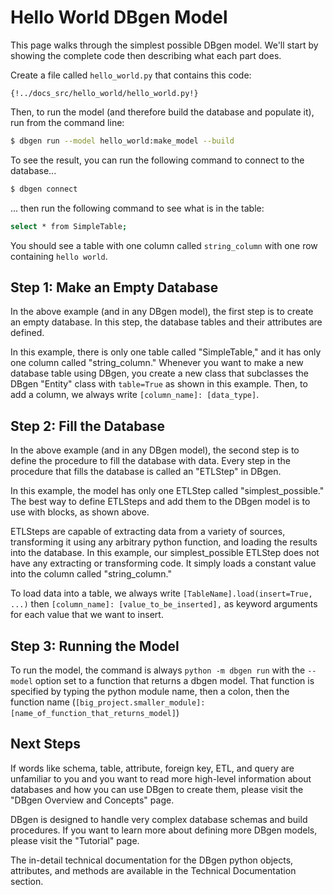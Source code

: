 <!--
   Copyright 2021 Modelyst LLC

   Licensed under the Apache License, Version 2.0 (the "License");
   you may not use this file except in compliance with the License.
   You may obtain a copy of the License at

       http://www.apache.org/licenses/LICENSE-2.0

   Unless required by applicable law or agreed to in writing, software
   distributed under the License is distributed on an "AS IS" BASIS,
   WITHOUT WARRANTIES OR CONDITIONS OF ANY KIND, either express or implied.
   See the License for the specific language governing permissions and
   limitations under the License.
 -->

# Hello World DBgen Model

This page walks through the simplest possible DBgen model. We'll start by showing the complete code then describing what each part does.

Create a file called `hello_world.py` that contains this code:

```python3
{!../docs_src/hello_world/hello_world.py!}
```

Then, to run the model (and therefore build the database and populate it), run from the command line:

```bash
$ dbgen run --model hello_world:make_model --build
```

To see the result, you can run the following command to connect to the database...

```bash
$ dbgen connect
```
... then run the following command to see what is in the table:

```bash
select * from SimpleTable;
```

You should see a table with one column called `string_column` with one row containing `hello world`.


## Step 1: Make an Empty Database

In the above example (and in any DBgen model), the first step is to create an empty database. In this step, the database tables and their attributes are defined.

In this example, there is only one table called "SimpleTable," and it has only one column called "string_column." Whenever you want to make a new database table using DBgen, you create a new class that subclasses the DBgen "Entity" class with `table=True` as shown in this example. Then, to add a column, we always write `[column_name]: [data_type]`.


## Step 2: Fill the Database

In the above example (and in any DBgen model), the second step is to define the procedure to fill the database with data. Every step in the procedure that fills the database is called an "ETLStep" in DBgen.

In this example, the model has only one ETLStep called "simplest_possible." The best way to define ETLSteps and add them to the DBgen model is to use with blocks, as shown above.

ETLSteps are capable of extracting data from a variety of sources, transforming it using any arbitrary python function, and loading the results into the database. In this example, our simplest_possible ETLStep does not have any extracting or transforming code. It simply loads a constant value into the column called "string_column."

To load data into a table, we always write `[TableName].load(insert=True, ...)` then `[column_name]: [value_to_be_inserted],` as keyword arguments for each value that we want to insert.

## Step 3: Running the Model

To run the model, the command is always `python -m dbgen run` with the `-- model` option set to a function that returns a dbgen model. That function is specified by typing the python module name, then a colon, then the function name (`[big_project.smaller_module]:[name_of_function_that_returns_model]`)

## Next Steps

If words like schema, table, attribute, foreign key, ETL, and query are unfamiliar to you and you want to read more high-level information about databases and how you can use DBgen to create them, please visit the "DBgen Overview and Concepts" page.

DBgen is designed to handle very complex database schemas and build procedures. If you want to learn more about defining more DBgen models, please visit the "Tutorial" page.

The in-detail technical documentation for the DBgen python objects, attributes, and methods are available in the Technical Documentation section.
